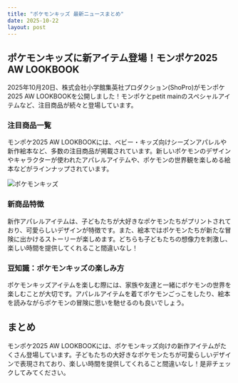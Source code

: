 ```yaml
---
title: "ポケモンキッズ 最新ニュースまとめ"
date: 2025-10-22
layout: post
---
```



## ポケモンキッズに新アイテム登場！モンポケ2025 AW LOOKBOOK

2025年10月20日、株式会社小学館集英社プロダクション(ShoPro)がモンポケ2025 AW LOOKBOOKを公開しました！モンポケとpetit mainのスペシャルアイテムなど、注目商品が続々と登場しています。

### 注目商品一覧

モンポケ2025 AW LOOKBOOKには、ベビー・キッズ向けシーズンアパレルや新作絵本など、多数の注目商品が掲載されています。新しいポケモンのデザインやキャラクターが使われたアパレルアイテムや、ポケモンの世界観を楽しめる絵本などがラインナップされています。

![ポケモンキッズ](https://example.com/image.jpg)

### 新商品特徴

新作アパレルアイテムは、子どもたちが大好きなポケモンたちがプリントされており、可愛らしいデザインが特徴です。また、絵本ではポケモンたちが新たな冒険に出かけるストーリーが楽しめます。どちらも子どもたちの想像力を刺激し、楽しい時間を提供してくれること間違いなし！

### 豆知識：ポケモンキッズの楽しみ方

ポケモンキッズアイテムを楽しむ際には、家族や友達と一緒にポケモンの世界を楽しむことが大切です。アパレルアイテムを着てポケモンごっこをしたり、絵本を読みながらポケモンの冒険に思いを馳せるのも良いでしょう。

## まとめ

モンポケ2025 AW LOOKBOOKには、ポケモンキッズ向けの新作アイテムがたくさん登場しています。子どもたちの大好きなポケモンたちが可愛らしいデザインで表現されており、楽しい時間を提供してくれること間違いなし！是非チェックしてみてください。